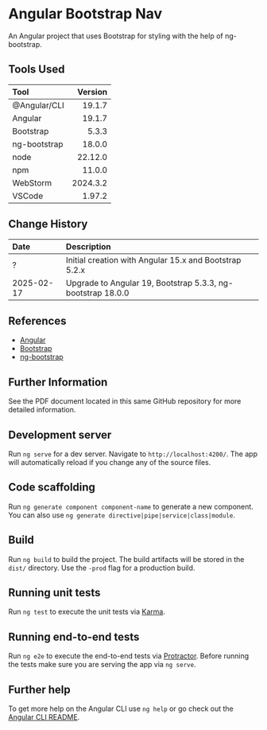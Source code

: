 # Angular Bootstrap Nav

An Angular project that uses Bootstrap for styling with the help of ng-bootstrap.

## Tools Used

| Tool         |  Version |
|:-------------|---------:|
| @Angular/CLI |   19.1.7 |
| Angular      |   19.1.7 |
| Bootstrap    |    5.3.3 |
| ng-bootstrap |   18.0.0 |
| node         |  22.12.0 |
| npm          |   11.0.0 |
| WebStorm     | 2024.3.2 |
| VSCode       |   1.97.2 |


## Change History

| Date       | Description                                                 |
|:-----------|:------------------------------------------------------------|
| ?          | Initial creation with Angular 15.x and Bootstrap 5.2.x      |
| 2025-02-17 | Upgrade to Angular 19, Bootstrap 5.3.3, ng-bootstrap 18.0.0 | 

## References

* [Angular](https://angular.dev/overview)
* [Bootstrap](https://getbootstrap.com/)
* [ng-bootstrap](https://ng-bootstrap.github.io/#/home)


## Further Information

See the PDF document located in this same GitHub repository for more detailed information.

## Development server

Run `ng serve` for a dev server. Navigate to `http://localhost:4200/`. The app will automatically reload if you change any of the source files.

## Code scaffolding

Run `ng generate component component-name` to generate a new component. You can also use `ng generate directive|pipe|service|class|module`.

## Build

Run `ng build` to build the project. The build artifacts will be stored in the `dist/` directory. Use the `-prod` flag for a production build.

## Running unit tests

Run `ng test` to execute the unit tests via [Karma](https://karma-runner.github.io).

## Running end-to-end tests

Run `ng e2e` to execute the end-to-end tests via [Protractor](http://www.protractortest.org/).
Before running the tests make sure you are serving the app via `ng serve`.

## Further help

To get more help on the Angular CLI use `ng help` or go check out the [Angular CLI README](https://github.com/angular/angular-cli/blob/master/README.md).
